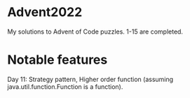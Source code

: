 # Advent2022
My solutions to Advent of Code puzzles. 1-15 are completed. 
# Notable features

Day 11:  Strategy pattern, Higher order function (assuming java.util.function.Function is a function).
